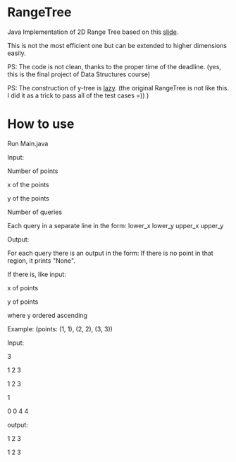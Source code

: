 # RangeTree
Java Implementation of 2D Range Tree based on this [slide](https://github.com/DanialDMQ/RangeTree/blob/main/slides5b.pdf).

This is not the most efficient one but can be extended to higher dimensions easily.

PS: The code is not clean, thanks to the proper time of the deadline. (yes, this is the final project of Data Structures course)

PS: The construction of y-tree is [lazy](https://en.wikipedia.org/wiki/Lazy_evaluation). (the original RangeTree is not like this. I did it as a trick to pass all of the test cases =)) ) 

# How to use

Run Main.java

Input:

Number of points

x of the points

y of the points

Number of queries

Each query in a separate line in the form: lower_x lower_y upper_x upper_y



Output:

For each query there is an output in the form: If there is no point in that region, it prints "None".

If there is, like input: 

x of points

y of points

where y ordered ascending



Example: (points: (1, 1), (2, 2), (3, 3))

Input:

3

1 2 3

1 2 3

1

0 0 4 4

output:

1 2 3

1 2 3
